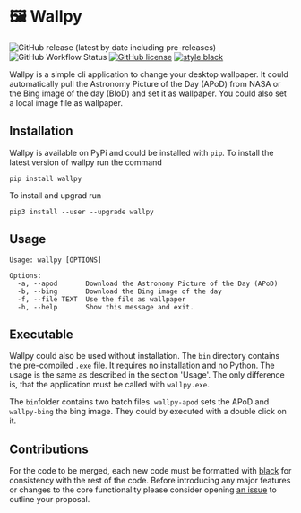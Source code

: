 # 🖼️ Wallpy

![GitHub release (latest by date including pre-releases)](https://img.shields.io/github/v/release/MMartin09/wallpy?include_prereleases)
![GitHub Workflow Status](https://img.shields.io/github/workflow/status/MMartin09/wallpy/Lint)
[![GitHub license](https://img.shields.io/github/license/MMartin09/wallpy)](https://github.com/MMartin09/wallpy/blob/development/LICENSE)
[![style black](https://img.shields.io/badge/Style-Black-black.svg)](https://github.com/ambv/black)

Wallpy is a simple cli application to change your desktop wallpaper. 
It could automatically pull the Astronomy Picture of the Day (APoD) from NASA or the Bing image of the day (BIoD) and set it as wallpaper. 
You could also set a local image file as wallpaper. 

## Installation

Wallpy is available on PyPi and could be installed with `pip`. 
To install the latest version of wallpy run the command

`pip install wallpy`

To install and upgrad run 

`pip3 install --user --upgrade wallpy`

## Usage

```
Usage: wallpy [OPTIONS]

Options:
  -a, --apod       Download the Astronomy Picture of the Day (APoD)
  -b, --bing       Download the Bing image of the day
  -f, --file TEXT  Use the file as wallpaper
  -h, --help       Show this message and exit.
```

## Executable

Wallpy could also be used without installation. The `bin` directory contains the pre-compiled `.exe` file. 
It requires no installation and no Python. The usage is the same as described in the section 'Usage'. 
The only difference is, that the application must be called with `wallpy.exe`. 

The `bin`folder contains two batch files. `wallpy-apod` sets the APoD and `wallpy-bing` the bing image. 
They could by executed with a double click on it. 

## Contributions

For the code to be merged, each new code must be formatted with [black](https://black.readthedocs.io) for consistency with the rest of the code. 
Before introducing any major features or changes to the core functionality please consider opening [an issue](https://github.com/MMartin09/wallpy/issues) to outline your proposal. 

